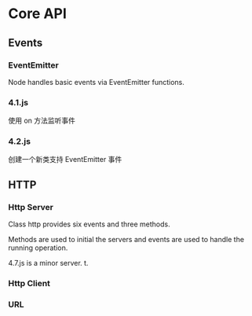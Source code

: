 # Core API

## Events

### EventEmitter

Node handles basic events via EventEmitter functions.


### 4.1.js

使用 on 方法监听事件

### 4.2.js 

创建一个新类支持 EventEmitter 事件

## HTTP

### Http Server

Class http provides six events and three methods.

Methods are used to initial the servers and events are used to handle the running operation.

4.7.js is a minor server.
t.


### Http Client

### URL
